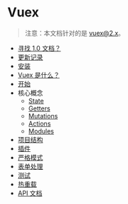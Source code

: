# Vuex

> 注意：本文档针对的是 vuex@2.x。

- [寻找 1.0 文档？](https://github.com/vuejs/vuex/tree/1.0/docs)
- [更新记录](https://github.com/vuejs/vuex/releases)
- [安装](installation.md)
- [Vuex 是什么？](intro.md)
- [开始](getting-started.md)
- 核心概念
  - [State](state.md)
  - [Getters](getters.md)
  - [Mutations](mutations.md)
  - [Actions](actions.md)
  - [Modules](modules.md)
- [项目结构](structure.md)
- [插件](plugins.md)
- [严格模式](strict.md)
- [表单处理](forms.md)
- [测试](testing.md)
- [热重载](hot-reload.md)
- [API 文档](api.md)
